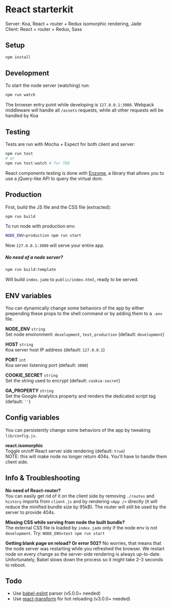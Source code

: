 # React starterkit

Server: Koa, React + router + Redux isomorphic rendering, Jade  
Client: React + router + Redux, Sass


## Setup

``` sh
npm install
```


## Development

To start the node server (watching) run:
``` sh
npm run watch
```
The browser entry point while developing is `127.0.0.1:3000`. 
Webpack middleware will handle all `/assets` requests, while all other requests will be handled by Koa


## Testing

Tests are run with Mocha + Expect for both client and server:
``` sh
npm run test 
# or
npm run test:watch # for TDD
```
React components testing is done with [Enzyme](https://github.com/airbnb/enzyme/), a library that allows you to use a jQuery-like API to query the virtual dom.


## Production

First, build the JS file and the CSS file (extracted):
``` sh
npm run build
```

To run node with production env:
``` sh
NODE_ENV=production npm run start
```
Now `127.0.0.1:3000` will serve your entire app.

##### No need of a node server?

``` sh
npm run build:template
```
Will build `index.jade` to `public/index.html`, ready to be served. 


## ENV variables

You can dynamically change some behaviors of the app by either prepending these props to the shell command or by adding them to a `.env` file.

**NODE_ENV** `string`  
Set node environment: `development`, `test`, `production` (default: `development`)

**HOST** `string`  
Koa server host IP address (default: `127.0.0.1`)

**PORT** `int`  
Koa server listening port (default: `3000`)

**COOKIE_SECRET** `string`  
Set the string used to encrypt (default: `cookie-secret`)

**GA_PROPERTY** `string`  
Set the Google Analytics property and renders the dedicated script tag (default: `''`)


## Config variables

You can persistently change some behaviors of the app by tweaking `lib/config.js`.

**react.isomorphic**  
Toggle on/off React server side rendering (default: `true`)  
NOTE: this will make node no longer return 404s. You'll have to handle them client side. 


## Info & Troubleshooting

**No need of React-router?**  
You can easily get rid of it on the client side by removing `./routes` and `history` imports from `client.js` and by rendering `<App />` directly (it will reduce the minified bundle size by 95kB). The router will still be used by the server to provide 404s.

**Missing CSS while serving from node the built bundle?**  
The external CSS file is loaded by `index.jade` only if the node env is not `development`. 
Try: `NODE_ENV=test npm run start`

**Getting blank page on reload? Or error 502?**
No worries, that means that the node server was restarting while you refreshed the browser. We restart node on every change so the server-side rendering is always up-to-date. Unfortunately, Babel slows down the process so it might take 2-3 seconds to reboot.


## Todo

- Use [babel-eslint](https://github.com/babel/babel-eslint) parser (v5.0.0+ needed)
- Use [react-transform](https://github.com/gaearon/react-transform-boilerplate) for hot reloading (v3.0.0+ needed)

